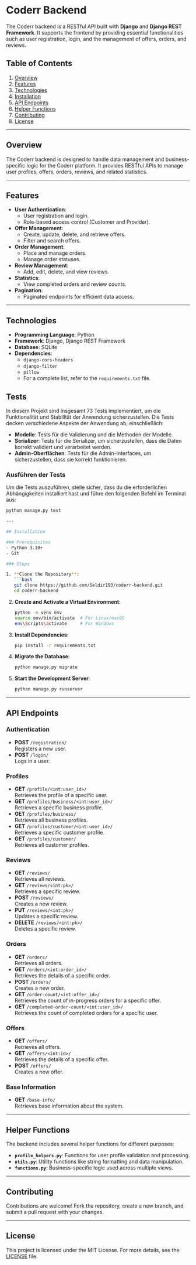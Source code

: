 # Coderr Backend

The Coderr backend is a RESTful API built with **Django** and **Django REST Framework**. It supports the frontend by providing essential functionalities such as user registration, login, and the management of offers, orders, and reviews.

## Table of Contents
1. [Overview](#overview)
2. [Features](#features)
3. [Technologies](#technologies)
4. [Installation](#installation)
5. [API Endpoints](#api-endpoints)
6. [Helper Functions](#helper-functions)
7. [Contributing](#contributing)
8. [License](#license)

---

## Overview

The Coderr backend is designed to handle data management and business-specific logic for the Coderr platform. It provides RESTful APIs to manage user profiles, offers, orders, reviews, and related statistics.

---

## Features

- **User Authentication**:
  - User registration and login.
  - Role-based access control (Customer and Provider).
- **Offer Management**:
  - Create, update, delete, and retrieve offers.
  - Filter and search offers.
- **Order Management**:
  - Place and manage orders.
  - Manage order statuses.
- **Review Management**:
  - Add, edit, delete, and view reviews.
- **Statistics**:
  - View completed orders and review counts.
- **Pagination**:
  - Paginated endpoints for efficient data access.

---

## Technologies

- **Programming Language**: Python
- **Framework**: Django, Django REST Framework
- **Database**: SQLite
- **Dependencies**: 
  - `django-cors-headers`
  - `django-filter`
  - `pillow`
  - For a complete list, refer to the `requirements.txt` file.


## Tests

In diesem Projekt sind insgesamt 73 Tests implementiert, um die Funktionalität und Stabilität der Anwendung sicherzustellen. Die Tests decken verschiedene Aspekte der Anwendung ab, einschließlich:

- **Modelle**: Tests für die Validierung und die Methoden der Modelle.
- **Serializer**: Tests für die Serializer, um sicherzustellen, dass die Daten korrekt validiert und verarbeitet werden.
- **Admin-Oberflächen**: Tests für die Admin-Interfaces, um sicherzustellen, dass sie korrekt funktionieren.

### Ausführen der Tests

Um die Tests auszuführen, stelle sicher, dass du die erforderlichen Abhängigkeiten installiert hast und führe den folgenden Befehl im Terminal aus:

```bash
python manage.py test

---

## Installation

### Prerequisites
- Python 3.10+
- Git

### Steps

1. **Clone the Repository**:
   ```bash
   git clone https://github.com/Seldir193/coderr-backend.git
   cd coderr-backend
   ```

2. **Create and Activate a Virtual Environment**:
   ```bash
   python -m venv env
   source env/bin/activate  # For Linux/macOS
   env\Scripts\activate     # For Windows
   ```

3. **Install Dependencies**:
   ```bash
   pip install -r requirements.txt
   ```

4. **Migrate the Database**:
   ```bash
   python manage.py migrate
   ```

5. **Start the Development Server**:
   ```bash
   python manage.py runserver
   ```

---

## API Endpoints

### Authentication
- **POST** `/registration/`  
  Registers a new user.
- **POST** `/login/`  
  Logs in a user.

### Profiles
- **GET** `/profile/<int:user_id>/`  
  Retrieves the profile of a specific user.
- **GET** `/profiles/business/<int:user_id>/`  
  Retrieves a specific business profile.
- **GET** `/profiles/business/`  
  Retrieves all business profiles.
- **GET** `/profiles/customer/<int:user_id>/`  
  Retrieves a specific customer profile.
- **GET** `/profiles/customer/`  
  Retrieves all customer profiles.

### Reviews
- **GET** `/reviews/`  
  Retrieves all reviews.
- **GET** `/reviews/<int:pk>/`  
  Retrieves a specific review.
- **POST** `/reviews/`  
  Creates a new review.
- **PUT** `/reviews/<int:pk>/`  
  Updates a specific review.
- **DELETE** `/reviews/<int:pk>/`  
  Deletes a specific review.

### Orders
- **GET** `/orders/`  
  Retrieves all orders.
- **GET** `/orders/<int:order_id>/`  
  Retrieves the details of a specific order.
- **POST** `/orders/`  
  Creates a new order.
- **GET** `/order-count/<int:offer_id>/`  
  Retrieves the count of in-progress orders for a specific offer.
- **GET** `/completed-order-count/<int:user_id>/`  
  Retrieves the count of completed orders for a specific user.


### Offers
- **GET** `/offers/`  
  Retrieves all offers.
- **GET** `/offers/<int:id>/`  
  Retrieves the details of a specific offer.
- **POST** `/offers/`  
  Creates a new offer.

### Base Information
- **GET** `/base-info/`  
  Retrieves base information about the system.

---

## Helper Functions

The backend includes several helper functions for different purposes:

- **`profile_helpers.py`**: Functions for user profile validation and processing.
- **`utils.py`**: Utility functions like string formatting and data manipulation.
- **`functions.py`**: Business-specific logic used across multiple views.

---

## Contributing

Contributions are welcome! Fork the repository, create a new branch, and submit a pull request with your changes.

---

## License

This project is licensed under the MIT License. For more details, see the [LICENSE](LICENSE) file.
